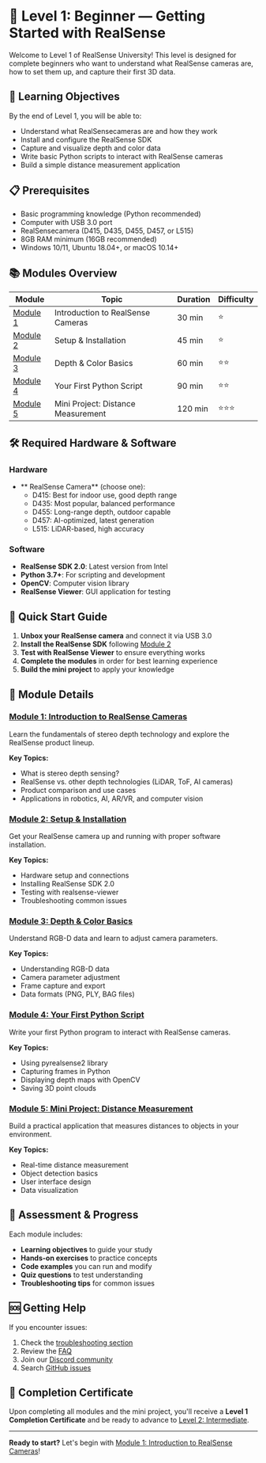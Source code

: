 # 🧭 Level 1: Beginner — Getting Started with RealSense

Welcome to Level 1 of RealSense University! This level is designed for complete beginners who want to understand what RealSense cameras are, how to set them up, and capture their first 3D data.

## 🎯 Learning Objectives

By the end of Level 1, you will be able to:
- Understand what RealSensecameras are and how they work
- Install and configure the RealSense SDK
- Capture and visualize depth and color data
- Write basic Python scripts to interact with RealSense cameras
- Build a simple distance measurement application

## 📋 Prerequisites

- Basic programming knowledge (Python recommended)
- Computer with USB 3.0 port
- RealSensecamera (D415, D435, D455, D457, or L515)
- 8GB RAM minimum (16GB recommended)
- Windows 10/11, Ubuntu 18.04+, or macOS 10.14+

## 📚 Modules Overview

| Module | Topic | Duration | Difficulty |
|--------|-------|----------|------------|
| [Module 1](./module-1-introduction.md) | Introduction to RealSense Cameras | 30 min | ⭐ |
| [Module 2](./module-2-setup.md) | Setup & Installation | 45 min | ⭐ |
| [Module 3](./module-3-depth-basics.md) | Depth & Color Basics | 60 min | ⭐⭐ |
| [Module 4](./module-4-python-script.md) | Your First Python Script | 90 min | ⭐⭐ |
| [Module 5](./module-5-mini-project.md) | Mini Project: Distance Measurement | 120 min | ⭐⭐⭐ |

## 🛠️ Required Hardware & Software

### Hardware
- ** RealSense Camera** (choose one):
  - D415: Best for indoor use, good depth range
  - D435: Most popular, balanced performance
  - D455: Long-range depth, outdoor capable
  - D457: AI-optimized, latest generation
  - L515: LiDAR-based, high accuracy

### Software
- **RealSense SDK 2.0**: Latest version from Intel
- **Python 3.7+**: For scripting and development
- **OpenCV**: Computer vision library
- **RealSense Viewer**: GUI application for testing

## 🚀 Quick Start Guide

1. **Unbox your RealSense camera** and connect it via USB 3.0
2. **Install the RealSense SDK** following [Module 2](./module-2-setup.md)
3. **Test with RealSense Viewer** to ensure everything works
4. **Complete the modules** in order for best learning experience
5. **Build the mini project** to apply your knowledge

## 📖 Module Details

### [Module 1: Introduction to RealSense Cameras](./module-1-introduction.md)
Learn the fundamentals of stereo depth technology and explore the RealSense product lineup.

**Key Topics:**
- What is stereo depth sensing?
- RealSense vs. other depth technologies (LiDAR, ToF, AI cameras)
- Product comparison and use cases
- Applications in robotics, AI, AR/VR, and computer vision

### [Module 2: Setup & Installation](./module-2-setup.md)
Get your RealSense camera up and running with proper software installation.

**Key Topics:**
- Hardware setup and connections
- Installing RealSense SDK 2.0
- Testing with realsense-viewer
- Troubleshooting common issues

### [Module 3: Depth & Color Basics](./module-3-depth-basics.md)
Understand RGB-D data and learn to adjust camera parameters.

**Key Topics:**
- Understanding RGB-D data
- Camera parameter adjustment
- Frame capture and export
- Data formats (PNG, PLY, BAG files)

### [Module 4: Your First Python Script](./module-4-python-script.md)
Write your first Python program to interact with RealSense cameras.

**Key Topics:**
- Using pyrealsense2 library
- Capturing frames in Python
- Displaying depth maps with OpenCV
- Saving 3D point clouds

### [Module 5: Mini Project: Distance Measurement](./module-5-mini-project.md)
Build a practical application that measures distances to objects in your environment.

**Key Topics:**
- Real-time distance measurement
- Object detection basics
- User interface design
- Data visualization

## 🎯 Assessment & Progress

Each module includes:
- **Learning objectives** to guide your study
- **Hands-on exercises** to practice concepts
- **Code examples** you can run and modify
- **Quiz questions** to test understanding
- **Troubleshooting tips** for common issues

## 🆘 Getting Help

If you encounter issues:
1. Check the [troubleshooting section](./troubleshooting.md)
2. Review the [FAQ](./faq.md)
3. Join our [Discord community](https://discord.gg/realsense-university)
4. Search [GitHub issues](https://github.com/your-org/realsense-university/issues)

## 🎉 Completion Certificate

Upon completing all modules and the mini project, you'll receive a **Level 1 Completion Certificate** and be ready to advance to [Level 2: Intermediate](./../level-2-intermediate/).

---

**Ready to start?** Let's begin with [Module 1: Introduction to RealSense Cameras](./module-1-introduction.md)!
